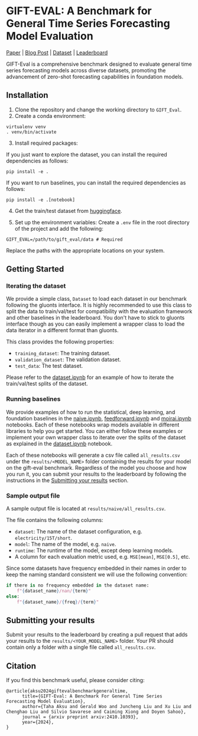 # GIFT-EVAL: A Benchmark for General Time Series Forecasting Model Evaluation

[Paper](https://arxiv.org/abs/2410.10393) | [Blog Post]() | [Dataset]() | [Leaderboard]()

GIFT-Eval is a comprehensive benchmark designed to evaluate general time series forecasting models across diverse datasets, promoting the advancement of zero-shot forecasting capabilities in foundation models.
## Installation
1. Clone the repository and change the working directory to `GIFT_Eval`.
2. Create a conda environment:
```
virtualenv venv
. venv/bin/activate
```

3. Install required packages:

If you just want to explore the dataset, you can install the required dependencies as follows:
```
pip install -e .
```

If you want to run baselines, you can install the required dependencies as follows:
```
pip install -e .[notebook]
```

4. Get the train/test dataset from [huggingface]().

5. Set up the environment variables:
Create a `.env` file in the root directory of the project and add the following:
```
GIFT_EVAL=/path/to/gift_eval/data # Required
```
Replace the paths with the appropriate locations on your system.

## Getting Started

### Iterating the dataset

We provide a simple class, `Dataset` to load each dataset in our benchmark following the gluonts interface. It is highly recommended to use this class to split the data to train/val/test for compatibility with the evaluation framework and other baselines in the leaderboard. You don't have to stick to gluonts interface though as you can easily implement a wrapper class to load the data iterator in a different format than gluonts.

This class provides the following properties:

- `training_dataset`: The training dataset.
- `validation_dataset`: The validation dataset.
- `test_data`: The test dataset.

Please refer to the [dataset.ipynb](notebooks/dataset.ipynb) for an example of how to iterate the train/val/test splits of the dataset.
### Running baselines

We provide examples of how to run the statistical, deep learning, and foundation baselines in the [naive.ipynb](notebooks/naive.ipynb), [feedforward.ipynb](notebooks/feedforward.ipynb) and [moirai.ipynb](notebooks/moirai.ipynb) notebooks. Each of these notebooks wrap models available in different libraries to help you get started. You can either follow these examples or implement your own wrapper class to iterate over the splits of the dataset as explained in the [dataset.ipynb](notebooks/dataset.ipynb) notebook.

Each of these notebooks will generate a csv file called `all_results.csv` under the `results/<MODEL_NAME>` folder containing the results for your model on the gift-eval benchmark. Regardless of the model you choose and how you run it, you can submit your results to the leaderboard by following the instructions in the [Submitting your results](#submitting-your-results) section.

### Sample output file
A sample output file is located at `results/naive/all_results.csv`.

The file contains the following columns:

- `dataset`: The name of the dataset configuration, e.g. `electricity/15T/short`.
- `model`: The name of the model, e.g. `naive`.
- `runtime`: The runtime of the model, except deep learning models.
- A column for each evaluation metric used, e.g. `MSE[mean]`, `MSE[0.5]`, etc.

Since some datasets have frequency embedded in their names in order to keep the naming standard consistent we will use the following convention:
```python
if there is no frequency embedded in the dataset name:
    f"{dataset_name}/nan/{term}"
else:
    f"{dataset_name}/{freq}/{term}"
```


## Submitting your results

Submit your results to the leaderboard by creating a pull request that adds your results to the `results/<YOUR_MODEL_NAME>` folder. Your PR should contain only a folder with a single file called `all_results.csv`. 

## Citation

If you find this benchmark useful, please consider citing:

```
@article{aksu2024giftevalbenchmarkgeneraltime,
      title={GIFT-Eval: A Benchmark For General Time Series Forecasting Model Evaluation}, 
      author={Taha Aksu and Gerald Woo and Juncheng Liu and Xu Liu and Chenghao Liu and Silvio Savarese and Caiming Xiong and Doyen Sahoo},
      journal = {arxiv preprint arxiv:2410.10393},
      year={2024},
}
```
